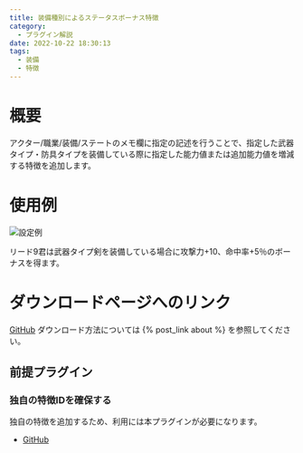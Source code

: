 ```yaml
---
title: 装備種別によるステータスボーナス特徴
category:
  - プラグイン解説
date: 2022-10-22 18:30:13
tags:
  - 装備
  - 特徴
---
```


# 概要

アクター/職業/装備/ステートのメモ欄に指定の記述を行うことで、指定した武器タイプ・防具タイプを装備している際に指定した能力値または追加能力値を増減する特徴を追加します。

# 使用例

![設定例](setting.png "設定例")

リード9君は武器タイプ剣を装備している場合に攻撃力+10、命中率+5％のボーナスを得ます。

# ダウンロードページへのリンク

[GitHub](https://github.com/elleonard/DarkPlasma-MZ-Plugins/blob/release/DarkPlasma_EquipTypeStatusBonusTrait.js)
ダウンロード方法については {% post_link about %} を参照してください。

## 前提プラグイン

### 独自の特徴IDを確保する

独自の特徴を追加するため、利用には本プラグインが必要になります。

- [GitHub](https://github.com/elleonard/DarkPlasma-MZ-Plugins/blob/release/DarkPlasma_AllocateUniqueTraitId.js)

